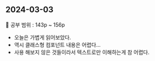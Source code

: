 ## 2024-03-03

📖 공부 범위 : 143p ~ 156p

- 오늘은 가볍게 읽어보았다.
- 역시 클래스형 컴포넌트 내용은 어렵다...
- 사용 해보지 않은 것들이라서 텍스트로만 이해하는게 참 어렵다.
